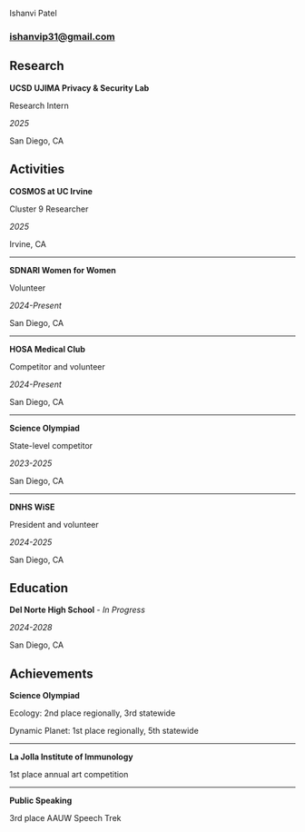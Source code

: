 Ishanvi Patel

### ishanvip31@gmail.com

## Research
**UCSD UJIMA Privacy & Security Lab**

Research Intern

_2025_

San Diego, CA

## Activities
**COSMOS at UC Irvine**

Cluster 9 Researcher

_2025_

Irvine, CA

* * * 

**SDNARI Women for Women**

Volunteer

_2024-Present_

San Diego, CA

* * *

**HOSA Medical Club**

Competitor and volunteer 

_2024-Present_

San Diego, CA

* * *

**Science Olympiad**

State-level competitor

_2023-2025_

San Diego, CA

* * *

**DNHS WiSE**

President and volunteer

_2024-2025_

San Diego, CA

## Education

**Del Norte High School** - _In Progress_

_2024-2028_

San Diego, CA

## Achievements 

**Science Olympiad**

Ecology: 
  2nd place regionally, 3rd statewide
  
Dynamic Planet:
  1st place regionally, 5th statewide

* * * 

**La Jolla Institute of Immunology**

1st place annual art competition

* * *

**Public Speaking**

3rd place AAUW Speech Trek



